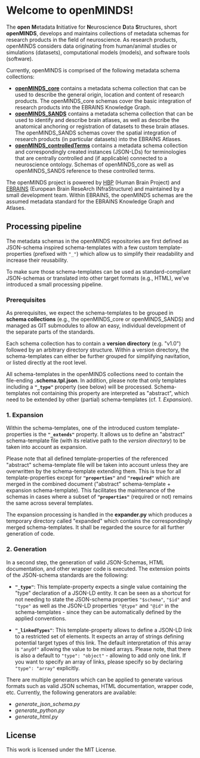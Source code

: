 # Welcome to openMINDS!

The **open** **M**etadata **I**nitiative for **N**euroscience **D**ata **S**tructures, short **openMINDS**, develops and maintains collections of metadata schemas for research products in the field of neuroscience. As research products, openMINDS considers data originating from human/animal studies or simulations (datasets), computational models (models), and software tools (software).

Currently, openMINDS is comprised of the following metadata schema collections:  
- [**openMINDS_core**](https://github.com/HumanBrainProject/openMINDS_core) contains a metadata schema collection that can be used to describe the general origin, location and content of research products. The openMINDS_core schemas cover the basic integration of research products into the EBRAINS Knowledge Graph. 
- [**openMINDS_SANDS**](https://github.com/HumanBrainProject/openMINDS_SANDS) contains a metadata schema collection that can be used to identify and describe brain atlases, as well as describe the anatomical anchoring or registration of datasets to these brain atlases. The openMINDS_SANDS schemas cover the spatial integration of research products (in particular datasets) into the EBRAINS Atlases.
- [**openMINDS_controlledTerms**](https://github.com/HumanBrainProject/openMINDS_controlledTerms) contains a metadata schema collection and correspondingly created instances (JSON-LDs) for terminologies that are centrally controlled and (if applicable) connected to a neuroscience ontology. Schemas of openMINDS_core as well as openMINDS_SANDS reference to these controlled terms. 

The openMINDS project is powered by [HBP](https://www.humanbrainproject.eu) (Human Brain Project) and [EBRAINS](https://ebrains.eu/) (European Brain ReseArch INfraStructure) and maintained by a small development team. Within EBRAINS, the openMINDS schemas are the assumed metadata standard for the EBRAINS Knowledge Graph and Atlases. 

## Processing pipeline
The metadata schemas in the openMINDS repositories are first defined as JSON-schema inspired schema-templates with a few custom template-properties (prefixed with `"_"`) which allow us to simplify their readability and increase their reusability. 

To make sure those schema-templates can be used as standard-compliant JSON-schemas or translated into other target formats (e.g., HTML), we've introduced a small processing pipeline.

### Prerequisites
As prerequisites, we expect the schema-templates to be grouped in **schema collections** (e.g., the openMINDS_core or openMINDS_SANDS) and managed as GIT submodules to allow an easy, individual development of the separate parts of the standards. 

Each schema collection has to contain a **version directory** (e.g. "v1.0") followed by an arbitrary directory structure. Within a version directory, the schema-templates can either be further grouped for simplifying navitation, or listed directly at the root level. 

All schema-templates in the openMINDS collections need to contain the file-ending **.schema.tpl.json**. In addition, please note that only templates including a **`"_type"`** property (see below) will be processed. Schema-templates not containing this property are interpreted as "abstract", which need to be extended by other (partial) schema-templates (cf. *1. Expansion*).

### 1. Expansion
Within the schema-templates, one of the introduced custom template-properties is the **`"_extends"`** property. It allows us to define an "abstract" schema-template file (with its relative path to the *version directory*) to be taken into account as expansion.

Please note that all defined template-properties of the referenced "abstract" schema-template file will be taken into account unless they are overwritten by the schema-template extending them. This is true for all template-properties except for **`"properties"`** and **`"required"`** which are merged in the combined document ("abstract" schema-template + expansion schema-template). This facilitates the maintenance of the schemas in cases where a subset of **`"properties"`** (required or not) remains the same across several templates.

The expansion processing is handled in the **expander.py** which produces a temporary directory called "expanded" which contains the correspondingly merged schema-templates. It shall be regarded the source for all further generation of code.

### 2. Generation
In a second step, the generation of valid JSON-Schemas, HTML documentation, and other wrapper code is executed. The extension points of the JSON-schema standards are the following:

- **`"_type"`**: This template-property expects a single value containing the "type" declaration of a JSON-LD entity. It can be seen as a shortcut for not needing to state the JSON-schema properties `"$schema"`, `"$id"` and `"type"` as well as the JSON-LD properties `"@type"` and `"@id"` in the schema-templates - since they can be automatically defined by the applied conventions.

- **`"_linkedTypes"`**: This template-property allows to define a JSON-LD link to a restricted set of elements. It expects an array of strings defining potential target types of this link. The default interpretation of this array is `"anyOf"` allowing the value to be mixed arrays. Please note, that there is also a default to `"type": "object"` - allowing to add only one link. If you want to specify an array of links, please specify so by declaring `"type": "array"` explicitly.


There are multiple generators which can be applied to generate various formats such as valid JSON schemas, HTML documentation, wrapper code, etc.
Currently, the following generators are available:

- *generate_json_schema.py*
- *generate_python.py*
- *generate_html.py*

## License
This work is licensed under the MIT License.
